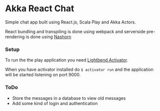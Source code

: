 # Akka React Chat

Simple chat app built using React.js, Scala Play and Akka Actors.

React bundling and transpiling is done using webpack and serverside pre-rendering is done 
using [Nashorn](http://openjdk.java.net/projects/nashorn/)

### Setup
To run the the play application you need 
[Lightbend Activator](http://www.lightbend.com/community/core-tools/activator-and-sbt).

When you have activator installed do `$ activator run` and the application will be started listening on port 9000.

### ToDo
* Store the messages in a database to view old messages
* Add some kind of login and authentication
